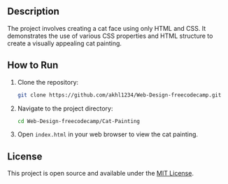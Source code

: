 ## Description

The project involves creating a cat face using only HTML and CSS. It demonstrates the use of various CSS properties and HTML structure to create a visually appealing cat painting.

## How to Run

1. Clone the repository:
   ```sh
   git clone https://github.com/akhl1234/Web-Design-freecodecamp.git
   ```
2. Navigate to the project directory:
   ```sh
   cd Web-Design-freecodecamp/Cat-Painting
   ```
3. Open `index.html` in your web browser to view the cat painting.

## License

This project is open source and available under the [MIT License](LICENSE).
